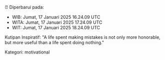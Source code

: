 ⏰ Diperbarui pada:
- WIB: Jumat, 17 Januari 2025 16.24.09 UTC
- WITA: Jumat, 17 Januari 2025 17.24.09 UTC
- WIT: Jumat, 17 Januari 2025 18.24.09 UTC

Kutipan Inspiratif:
"A life spent making mistakes is not only more honorable, but more useful than a life spent doing nothing."


Kategori: motivational

